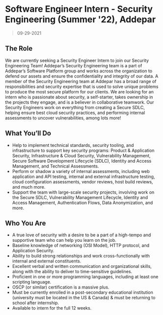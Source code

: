 # Software Engineer Intern - Security Engineering (Summer '22), Addepar

> 09-29-2021

## The Role

We are currently seeking a Security Engineer Intern to join our Security Engineering Team! Addepar’s Security Engineering team is a part of Addepar’s Software Platform group and works across the organization to defend our assets and ensure the confidentiality and integrity of our data. A member of the Security Engineering team at Addepar has a broad range of responsibilities and security expertise that is used to solve unique problems to produce the most secure platform for our clients. We are looking for an intern who is passionate about security, a self-starter, takes ownership in the projects they engage, and is a believer in collaborative teamwork. Our Security Engineers work on everything from creating a Secure SDLC, helping ensure best cloud security practices, and performing internal assessments to uncover vulnerabilities, among lots more!

## What You’ll Do

- Help to implement technical standards, security tooling, and infrastructure to support key security programs: Product & Application Security, Infrastructure & Cloud Security, Vulnerability Management, Secure Software Development Lifecycle (SDLC), Identity and Access Management, and Technical Assessments.
- Perform or shadow a variety of internal assessments, including web application and API testing, internal and external infrastructure testing, cloud configuration assessments, vendor reviews, host build reviews, and much more.
- Support the team with large-scale security projects, involving work on the Secure SDLC, Vulnerability Management Lifecycle, Identity and Access Management, Authentication Flows, Data Anonymization, and more.

## Who You Are

- A true love of security with a desire to be a part of a high-tempo and supportive team who can help you learn on the job.
- Baseline knowledge of networking (OSI Model), HTTP protocol, and Application Security.
- Ability to build strong relationships and work cross-functionally with internal and external constituents.
- Excellent verbal and written communication and organizational skills, along with the ability to deliver to time-sensitive guidelines.
- Proficient in one or more programming languages, including at least one scripting language.
- OSCP (or similar) certification is a massive plus.
- Must be currently enrolled in a post-secondary educational institution (university must be located in the US & Canada) & must be returning to school after internship.
- Available to intern for the full 12 weeks.
